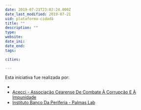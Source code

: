 ```yaml
---
date: 2019-07-21T23:02:24.000Z
date_last_modified: 2019-07-21
uid: plataforma-cidadã
title: ""
description: ""
type: 
website: 
date_ini: 
date_end: 
tags:

cities: 

---
```


Esta iniciativa fue realizada por:

- [](/i/fundação-educativa-e-cultural-arca.html)
- [Acecci - Associação Cearense De Combate À Corrupção E À Impunidade](/i/acecci-associacão-cearense-de-combate-a-corrupcão-e-a-impunidade.html)
- [Instituto Banco Da Periferia - Palmas Lab](/i/instituto-banco-da-periferia-palmas-lab.html)
